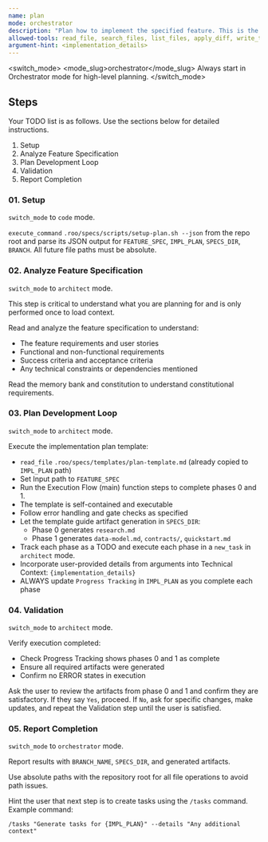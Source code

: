 ```yaml
---
name: plan
mode: orchestrator
description: "Plan how to implement the specified feature. This is the second step in the Spec-Driven Development lifecycle."
allowed-tools: read_file, search_files, list_files, apply_diff, write_to_file, execute_command, switch_mode, new_task, ask_followup_question, attempt_completion, update_todo_list
argument-hint: <implementation_details>
---
```


<switch_mode>
  <mode_slug>orchestrator</mode_slug>
  <reason>Always start in Orchestrator mode for high-level planning.</reason>
</switch_mode>

## Steps

Your TODO list is as follows. Use the sections below for detailed instructions.

1. Setup
2. Analyze Feature Specification
3. Plan Development Loop
4. Validation
5. Report Completion

### 01. Setup

`switch_mode` to `code` mode.

`execute_command` `.roo/specs/scripts/setup-plan.sh --json` from the repo
root and parse its JSON output for `FEATURE_SPEC`, `IMPL_PLAN`, `SPECS_DIR`,
`BRANCH`. All future file paths must be absolute.

### 02. Analyze Feature Specification

`switch_mode` to `architect` mode.

This step is critical to understand what you are planning for and is only
performed once to load context.

Read and analyze the feature specification to understand:
 - The feature requirements and user stories
 - Functional and non-functional requirements
 - Success criteria and acceptance criteria
 - Any technical constraints or dependencies mentioned

Read the memory bank and constitution to understand constitutional requirements.

### 03. Plan Development Loop

`switch_mode` to `architect` mode.

Execute the implementation plan template:
 - `read_file` `.roo/specs/templates/plan-template.md` (already copied to 
   `IMPL_PLAN` path)
 - Set Input path to `FEATURE_SPEC`
 - Run the Execution Flow (main) function steps to complete phases 0 and 1.
 - The template is self-contained and executable
 - Follow error handling and gate checks as specified
 - Let the template guide artifact generation in `SPECS_DIR`:
   * Phase 0 generates `research.md`
   * Phase 1 generates `data-model.md`, `contracts/`, `quickstart.md`
 - Track each phase as a TODO and execute each phase in a `new_task` in
   `architect` mode.
 - Incorporate user-provided details from arguments into Technical Context:
   `{implementation_details}`
 - ALWAYS update `Progress Tracking` in `IMPL_PLAN` as you complete each phase

### 04. Validation

`switch_mode` to `architect` mode.

Verify execution completed:
 - Check Progress Tracking shows phases 0 and 1 as complete
 - Ensure all required artifacts were generated
 - Confirm no ERROR states in execution

Ask the user to review the artifacts from phase 0 and 1 and confirm they are
satisfactory. If they say `Yes`, proceed. If `No`, ask for specific changes,
make updates, and repeat the Validation step until the user is satisfied.

### 05. Report Completion

`switch_mode` to `orchestrator` mode.

Report results with `BRANCH_NAME`, `SPECS_DIR`, and generated artifacts.

Use absolute paths with the repository root for all file operations to avoid
path issues.

Hint the user that next step is to create tasks using the `/tasks` command. Example command:

```
/tasks "Generate tasks for {IMPL_PLAN}" --details "Any additional context"
```